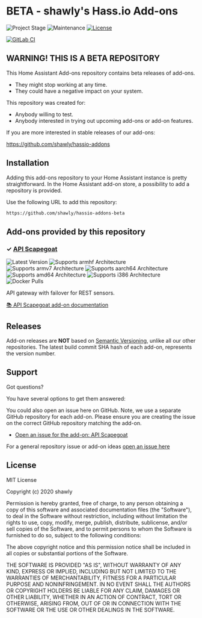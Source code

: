 # BETA - shawly's Hass.io Add-ons

![Project Stage][project-stage-shield]
![Maintenance][maintenance-shield]
[![License][license-shield]](LICENSE.md)

[![GitLab CI][gitlabci-shield]][gitlabci]

## WARNING! THIS IS A BETA REPOSITORY

This Home Assistant Add-ons repository contains beta releases of add-ons.

- They might stop working at any time.
- They could have a negative impact on your system.

This repository was created for:

- Anybody willing to test.
- Anybody interested in trying out upcoming add-ons or add-on features.

If you are more interested in stable releases of our add-ons:

<https://github.com/shawly/hassio-addons>

## Installation

Adding this add-ons repository to your Home Assistant instance is
pretty straightforward. In the Home Assistant add-on store,
a possibility to add a repository is provided.

Use the following URL to add this repository:

```txt
https://github.com/shawly/hassio-addons-beta
```

## Add-ons provided by this repository

### &#10003; [API Scapegoat][addon-apiscapegoat]

![Latest Version][apiscapegoat-version-shield]
![Supports armhf Architecture][apiscapegoat-armhf-shield]
![Supports armv7 Architecture][apiscapegoat-armv7-shield]
![Supports aarch64 Architecture][apiscapegoat-aarch64-shield]
![Supports amd64 Architecture][apiscapegoat-amd64-shield]
![Supports i386 Architecture][apiscapegoat-i386-shield]
![Docker Pulls][apiscapegoat-pulls-shield]

API gateway with failover for REST sensors.

[:books: API Scapegoat add-on documentation][addon-doc-apiscapegoat]

## Releases

Add-on releases are **NOT** based on [Semantic Versioning][semver], unlike
all our other repositories. The latest build commit SHA hash of each
add-on, represents the version number.

## Support

Got questions?

You have several options to get them answered:

You could also open an issue here on GitHub. Note, we use a separate
GitHub repository for each add-on. Please ensure you are creating the issue
on the correct GitHub repository matching the add-on.

- [Open an issue for the add-on: API Scapegoat][apiscapegoat-issue]

For a general repository issue or add-on ideas [open an issue here][issue]

## License

MIT License

Copyright (c) 2020 shawly

Permission is hereby granted, free of charge, to any person obtaining a copy
of this software and associated documentation files (the "Software"), to deal
in the Software without restriction, including without limitation the rights
to use, copy, modify, merge, publish, distribute, sublicense, and/or sell
copies of the Software, and to permit persons to whom the Software is
furnished to do so, subject to the following conditions:

The above copyright notice and this permission notice shall be included in all
copies or substantial portions of the Software.

THE SOFTWARE IS PROVIDED "AS IS", WITHOUT WARRANTY OF ANY KIND, EXPRESS OR
IMPLIED, INCLUDING BUT NOT LIMITED TO THE WARRANTIES OF MERCHANTABILITY,
FITNESS FOR A PARTICULAR PURPOSE AND NONINFRINGEMENT. IN NO EVENT SHALL THE
AUTHORS OR COPYRIGHT HOLDERS BE LIABLE FOR ANY CLAIM, DAMAGES OR OTHER
LIABILITY, WHETHER IN AN ACTION OF CONTRACT, TORT OR OTHERWISE, ARISING FROM,
OUT OF OR IN CONNECTION WITH THE SOFTWARE OR THE USE OR OTHER DEALINGS IN THE
SOFTWARE.

[addon-apiscapegoat]: https://github.com/shawly/hassio-api-scapegoat/tree/v1.0.0
[addon-doc-apiscapegoat]: https://github.com/shawly/hassio-api-scapegoat/blob/v1.0.0/README.md
[apiscapegoat-issue]: https://github.com/shawly/hassio-api-scapegoat/issues
[apiscapegoat-version-shield]: https://img.shields.io/badge/version-v1.0.0-blue.svg
[apiscapegoat-pulls-shield]: https://img.shields.io/docker/pulls/hassiofun/api-scapegoat-armhf.svg
[apiscapegoat-aarch64-shield]: https://img.shields.io/badge/aarch64-yes-green.svg
[apiscapegoat-amd64-shield]: https://img.shields.io/badge/amd64-yes-green.svg
[apiscapegoat-armhf-shield]: https://img.shields.io/badge/armhf-yes-green.svg
[apiscapegoat-armv7-shield]: https://img.shields.io/badge/armv7-yes-green.svg
[apiscapegoat-i386-shield]: https://img.shields.io/badge/i386-yes-green.svg
[shawly]: https://github.com/shawly
[gitlabci-shield]: https://gitlab.com/shawly/hassio-addons-beta/badges/master/pipeline.svg
[gitlabci]: https://gitlab.com/shawly/hassio-addons-beta/pipelines
[issue]: https://github.com/shawly/hassio-addons-beta/issues
[license-shield]: https://img.shields.io/github/license/shawly/hassio-addons-beta.svg
[maintenance-shield]: https://img.shields.io/maintenance/yes/2020.svg
[project-stage-shield]: https://img.shields.io/badge/project%20stage-experimental-yellow.svg
[reddit]: https://reddit.com/r/homeassistant
[semver]: http://semver.org/spec/v2.0.0.html
[third-party-addons]: https://home-assistant.io/hassio/installing_third_party_addons/